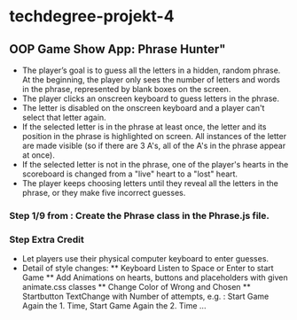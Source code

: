 # techdegree-projekt-4

## OOP Game Show App: Phrase Hunter"

* The player’s goal is to guess all the letters in a hidden, random phrase. At the beginning, the player only sees the number of letters and words in the phrase, represented by blank boxes on the screen.
* The player clicks an onscreen keyboard to guess letters in the phrase.
* The letter is disabled on the onscreen keyboard and a player can't select that letter again.
* If the selected letter is in the phrase at least once, the letter and its position in the phrase is highlighted on screen. All instances of the letter are made visible (so if there are 3 A's, all of the A's in the phrase appear at once).
* If the selected letter is not in the phrase, one of the player's hearts in the scoreboard is changed from a "live" heart to a "lost" heart.
* The player keeps choosing letters until they reveal all the letters in the phrase, or they make five incorrect guesses.

### Step 1/9 from : Create the Phrase class in the Phrase.js file.

### Step Extra Credit
* Let players use their physical computer keyboard to enter guesses.
* Detail of style changes:
** Keyboard Listen to Space or Enter to start Game
** Add Animations on hearts, buttons and placeholders with given animate.css classes
** Change Color of Wrong and Chosen
** Startbutton TextChange with Number of attempts, e.g. : Start Game Again the 1. Time, Start Game Again the 2. Time ...
